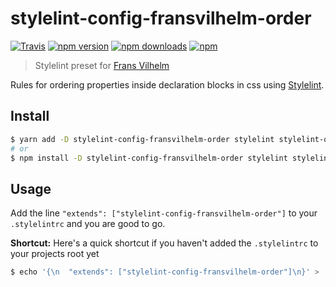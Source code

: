 # stylelint-config-fransvilhelm-order
[![Travis](https://img.shields.io/travis/adambrgmn/stylelint-config-fransvilhelm-order.svg)](https://travis-ci.org/adambrgmn/stylelint-config-fransvilhelm-order) [![npm version](https://img.shields.io/npm/v/stylelint-config-fransvilhelm-order.svg)](https://www.npmjs.com/package/stylelint-config-fransvilhelm-order)  [![npm downloads](https://img.shields.io/npm/dt/stylelint-config-fransvilhelm-order.svg)](https://www.npmjs.com/package/stylelint-config-fransvilhelm-order) [![npm](https://img.shields.io/npm/l/stylelint-config-fransvilhelm-order.svg)](https://www.npmjs.com/package/stylelint-config-fransvilhelm-order)
> Stylelint preset for [Frans Vilhelm](https://fransvilelm.com)

Rules for ordering properties inside declaration blocks in css using [Stylelint](https://stylelint.io).

## Install

```sh
$ yarn add -D stylelint-config-fransvilhelm-order stylelint stylelint-order
# or
$ npm install -D stylelint-config-fransvilhelm-order stylelint stylelint-order
```

## Usage

Add the line `"extends": ["stylelint-config-fransvilhelm-order"]` to your `.stylelintrc` and you are good to go.

**Shortcut:** Here's a quick shortcut if you haven't added the `.stylelintrc` to your projects root yet

```sh
$ echo '{\n  "extends": ["stylelint-config-fransvilhelm-order"]\n}' > .stylelintrc
```
